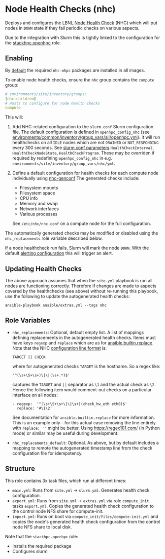 # Node Health Checks (nhc)

Deploys and configures the LBNL [Node Health Check](https://github.com/mej/nhc)
(NHC) which will put nodes in `DOWN` state if they fail periodic checks on
various aspects.

Due to the integration with Slurm this is tightly linked to the configuration
for the [stackhpc.openhpc](../stackhpc.openhpc/README.md) role.

## Enabling

By [default](../../../environments/common/inventory/group_vars/all/openhpc.yml)
the required `nhc-ohpc` packages are installed in all images.

To enable node health checks, ensure the `nhc` group contains the `compute` group:

```yaml
# environments/site/inventory/groups:
[nhc:children]
# Hosts to configure for node health checks
compute
```

This will:
1. Add NHC-related configuration to the `slurm.conf` Slurm configuration file.
The default configuration is defined in `openhpc_config_nhc`
(see [environments/common/inventory/group_vars/all/openhpc.yml](../../../environments/common/inventory/group_vars/all/openhpc.yml)).
It will run healthchecks on all `IDLE` nodes which are not `DRAINED` or `NOT_RESPONDING`
every 300 seconds. See [slurm.conf parameters](https://slurm.schedmd.com/slurm.conf.html)
`HealthCheckInterval`, `HealthCheckNodeState`, `HealthCheckProgram`. These may
be overriden if required by redefining `openhpc_config_nhc` in e.g.
`environments/site/inventory/group_vars/nhc/yml`.

2. Define a default configuration for health checks for each compute node
individually using [nhc-genconf](https://github.com/mej/nhc?tab=readme-ov-file#config-file-auto-generation)
The generated checks include:
    - Filesystem mounts
    - Filesystem space
    - CPU info
    - Memory and swap
    - Network interfaces
    - Various processes

    See `/etc/nhc/nhc.conf` on a compute node for the full configuration.

The automatically generated checks may be modified or disabled using the
`nhc_replacements` role variable described below.

If a node healthcheck run fails, Slurm will mark the node `DOWN`. With the
default [alerting configuration](../../../docs/alerting.md) this will trigger
an alert.

## Updating Health Checks

The above approach assumes that when the `site.yml` playbook is run all nodes
are functioning correctly. Therefore if changes are made to aspects covered by
the healthchecks (see above) without re-running this playbook, use the following
to update the autogenerated health checks:

  ```shell
  ansible-playbook ansible/extras.yml --tags nhc
  ```

## Role Variables

- `nhc_replacements`: Optional, default empty list. A list of mappings
  defining replacements in the autogenerated health checks. Items must have
  keys `regexp` and `replace` which are as for [ansible.builtin.replace](https://docs.ansible.com/ansible/latest/collections/ansible/builtin/replace_module.html).
  Note that the NHC [configuration line format](https://github.com/mej/nhc?tab=readme-ov-file#configuration-file-syntax) is:

      TARGET || CHECK

  where for autogenerated checks `TARGET` is the hostname. So a regex like:

      '^(\s+\S+\s+)\|\|(\s+.*)$'

  captures the `TARGET` and `||` separator as `\1` and the actual check as `\2`.
  Hence the following item would comment-out checks on a particular interface
  on all nodes:

      - regexp:  '^(\s+\S+\s+\|\|\s+)(check_hw_eth eth0)$'
        replace: '#\1\2'

  See documentation for `ansible.builtin.replace` for more information. This is
  an example only - for this actual case removing the line entirely with
  `replace: ''` might be better. Using https://regex101.com/ (in Python
  mode) or similar may be useful during development.

- `nhc_replacements_default`: Optional. As above, but by default includes a
  mapping to remote the autogenerated timestamp line from the check configuration
  file for idempotency.

## Structure

This role contains 3x task files, which run at different times:
- `main.yml`: Runs from `site.yml` -> `slurm.yml`. Generates health check
  configuration.
- `export.yml`: Runs from `site.yml` -> `extras.yml` via role `compute_init`
  tasks `export.yml`. Copies the generated health check configuration to the
  control node NFS share for compute-init. 
- `import.yml`: Runs on boot via `compute_init/files/compute-init.yml` and
  copies the node's generated health check configuration from the control node
  NFS share to local disk.

Note that the `stackhpc.openhpc` role:
- Installs the required package
- Configures slurm
